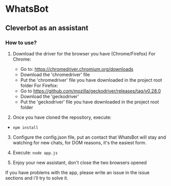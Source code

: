 # WhatsBot

## Cleverbot as an assistant

### How to use?

1. Download the driver for the browser you have (Chrome/Firefox)
   For Chrome:

   - Go to: https://chromedriver.chromium.org/downloads
   - Download the 'chromedriver' file
   - Put the 'chromedriver' file you have downloaded in the project root folder
     For Firefox:
   - Go to https://github.com/mozilla/geckodriver/releases/tag/v0.28.0
   - Download the 'geckodriver'
   - Put the 'geckodriver' file you have downloaded in the project root folder

2. Once you have cloned the repository, execute:

- `npm install`

3. Configure the config.json file, put an contact that WhatsBot will stay and watching for new chats, for DOM reasons, it's the easiest form.

4. Execute:
   `node app.js`

5. Enjoy your new assistant, don't close the two browsers opened

If you have problems with the app, please write an issue in the issue sections and i'll try to solve it.
